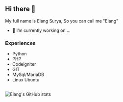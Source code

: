 ## Hi there 👋
My full name is Elang Surya, So you can call me "Elang"

- 🔭 I’m currently working on ...

### Experiences
- Python
- PHP
- Codeigniter
- GIT
- MySql/MariaDB
- Linux Ubuntu
##

![Elang's GitHub stats](https://github-readme-stats.vercel.app/api/top-langs?username=langsurya&show_icons=true&locale=en&layout=compact&theme=chartreuse-dark)

<!--
![Elang's GitHub stats](https://github-readme-stats.vercel.app/api?username=langsurya&show_icons=true&theme=chartreuse-dark)

## Preview
[![GitHub Streak](https://github-readme-streak-stats.herokuapp.com?user=langsurya&theme=github-green-purple&hide_border=true)](https://git.io/streak-stats)

## Trophy
[![trophy](https://github-profile-trophy.vercel.app/?username=langsurya&theme=matrix)](https://github.com/ryo-ma/github-profile-trophy)

##
![](https://komarev.com/ghpvc/?username=langsurya&color=brightgreen)

<!--
**langsurya/langsurya** is a ✨ _special_ ✨ repository because its `README.md` (this file) appears on your GitHub profile.

Here are some ideas to get you started:

- 🔭 I’m currently working on ...
- 🌱 I’m currently learning ...
- 👯 I’m looking to collaborate on ...
- 🤔 I’m looking for help with ...
- 💬 Ask me about ...
- 📫 How to reach me: ...
- 😄 Pronouns: ...
- ⚡ Fun fact: ...
-->
